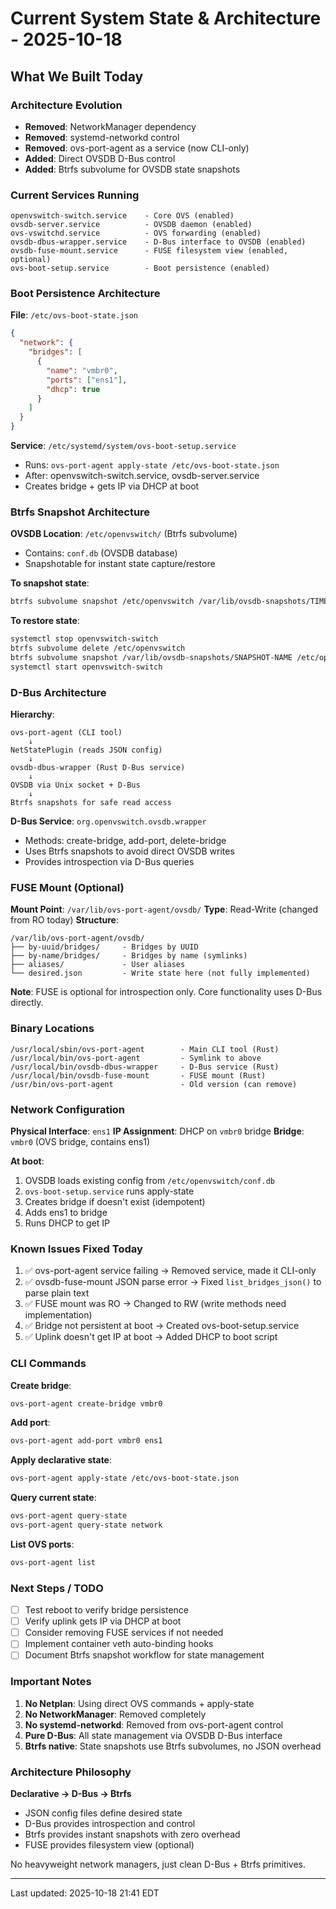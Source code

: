 # Current System State & Architecture - 2025-10-18

## What We Built Today

### Architecture Evolution
- **Removed**: NetworkManager dependency
- **Removed**: systemd-networkd control
- **Removed**: ovs-port-agent as a service (now CLI-only)
- **Added**: Direct OVSDB D-Bus control
- **Added**: Btrfs subvolume for OVSDB state snapshots

### Current Services Running
```
openvswitch-switch.service    - Core OVS (enabled)
ovsdb-server.service          - OVSDB daemon (enabled)
ovs-vswitchd.service          - OVS forwarding (enabled)
ovsdb-dbus-wrapper.service    - D-Bus interface to OVSDB (enabled)
ovsdb-fuse-mount.service      - FUSE filesystem view (enabled, optional)
ovs-boot-setup.service        - Boot persistence (enabled)
```

### Boot Persistence Architecture

**File**: `/etc/ovs-boot-state.json`
```json
{
  "network": {
    "bridges": [
      {
        "name": "vmbr0",
        "ports": ["ens1"],
        "dhcp": true
      }
    ]
  }
}
```

**Service**: `/etc/systemd/system/ovs-boot-setup.service`
- Runs: `ovs-port-agent apply-state /etc/ovs-boot-state.json`
- After: openvswitch-switch.service, ovsdb-server.service
- Creates bridge + gets IP via DHCP at boot

### Btrfs Snapshot Architecture

**OVSDB Location**: `/etc/openvswitch/` (Btrfs subvolume)
- Contains: `conf.db` (OVSDB database)
- Snapshotable for instant state capture/restore

**To snapshot state**:
```bash
btrfs subvolume snapshot /etc/openvswitch /var/lib/ovsdb-snapshots/TIMESTAMP
```

**To restore state**:
```bash
systemctl stop openvswitch-switch
btrfs subvolume delete /etc/openvswitch
btrfs subvolume snapshot /var/lib/ovsdb-snapshots/SNAPSHOT-NAME /etc/openvswitch
systemctl start openvswitch-switch
```

### D-Bus Architecture

**Hierarchy**:
```
ovs-port-agent (CLI tool)
    ↓
NetStatePlugin (reads JSON config)
    ↓
ovsdb-dbus-wrapper (Rust D-Bus service)
    ↓
OVSDB via Unix socket + D-Bus
    ↓
Btrfs snapshots for safe read access
```

**D-Bus Service**: `org.openvswitch.ovsdb.wrapper`
- Methods: create-bridge, add-port, delete-bridge
- Uses Btrfs snapshots to avoid direct OVSDB writes
- Provides introspection via D-Bus queries

### FUSE Mount (Optional)

**Mount Point**: `/var/lib/ovs-port-agent/ovsdb/`
**Type**: Read-Write (changed from RO today)
**Structure**:
```
/var/lib/ovs-port-agent/ovsdb/
├── by-uuid/bridges/     - Bridges by UUID
├── by-name/bridges/     - Bridges by name (symlinks)
├── aliases/             - User aliases
└── desired.json         - Write state here (not fully implemented)
```

**Note**: FUSE is optional for introspection only. Core functionality uses D-Bus directly.

### Binary Locations

```
/usr/local/sbin/ovs-port-agent        - Main CLI tool (Rust)
/usr/local/bin/ovs-port-agent         - Symlink to above
/usr/local/bin/ovsdb-dbus-wrapper     - D-Bus service (Rust)
/usr/local/bin/ovsdb-fuse-mount       - FUSE mount (Rust)
/usr/bin/ovs-port-agent               - Old version (can remove)
```

### Network Configuration

**Physical Interface**: `ens1`
**IP Assignment**: DHCP on `vmbr0` bridge
**Bridge**: `vmbr0` (OVS bridge, contains ens1)

**At boot**:
1. OVSDB loads existing config from `/etc/openvswitch/conf.db`
2. `ovs-boot-setup.service` runs apply-state
3. Creates bridge if doesn't exist (idempotent)
4. Adds ens1 to bridge
5. Runs DHCP to get IP

### Known Issues Fixed Today

1. ✅ ovs-port-agent service failing → Removed service, made it CLI-only
2. ✅ ovsdb-fuse-mount JSON parse error → Fixed `list_bridges_json()` to parse plain text
3. ✅ FUSE mount was RO → Changed to RW (write methods need implementation)
4. ✅ Bridge not persistent at boot → Created ovs-boot-setup.service
5. ✅ Uplink doesn't get IP at boot → Added DHCP to boot script

### CLI Commands

**Create bridge**:
```bash
ovs-port-agent create-bridge vmbr0
```

**Add port**:
```bash
ovs-port-agent add-port vmbr0 ens1
```

**Apply declarative state**:
```bash
ovs-port-agent apply-state /etc/ovs-boot-state.json
```

**Query current state**:
```bash
ovs-port-agent query-state
ovs-port-agent query-state network
```

**List OVS ports**:
```bash
ovs-port-agent list
```

### Next Steps / TODO

- [ ] Test reboot to verify bridge persistence
- [ ] Verify uplink gets IP via DHCP at boot
- [ ] Consider removing FUSE services if not needed
- [ ] Implement container veth auto-binding hooks
- [ ] Document Btrfs snapshot workflow for state management

### Important Notes

1. **No Netplan**: Using direct OVS commands + apply-state
2. **No NetworkManager**: Removed completely
3. **No systemd-networkd**: Removed from ovs-port-agent control
4. **Pure D-Bus**: All state management via OVSDB D-Bus interface
5. **Btrfs native**: State snapshots use Btrfs subvolumes, no JSON overhead

### Architecture Philosophy

**Declarative → D-Bus → Btrfs**
- JSON config files define desired state
- D-Bus provides introspection and control
- Btrfs provides instant snapshots with zero overhead
- FUSE provides filesystem view (optional)

No heavyweight network managers, just clean D-Bus + Btrfs primitives.

---
Last updated: 2025-10-18 21:41 EDT
